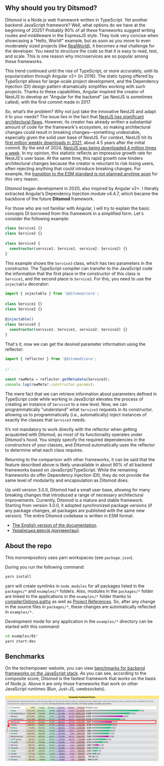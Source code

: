 ## Why should you try Ditsmod?

Ditsmod is a Node.js web framework written in TypeScript. Yet another backend JavaScript framework? Well, what options do we have at the beginning of 2025? Probably 90% of all these frameworks suggest writing routes and middleware in the ExpressJS style. They look very concise when showcasing a "Hello, World!" example, but as soon as you move to even moderately sized projects (like [RealWorld][5]), it becomes a real challenge for the developer. You need to structure the code so that it is easy to read, test, and scale. This is one reason why microservices are so popular among these frameworks.

This trend continued until the rise of TypeScript, or more accurately, until its popularization through Angular v2+ (in 2016). The static typing offered by TypeScript allows for large-scale project development, and the Dependency Injection (DI) design pattern dramatically simplifies working with such projects. Thanks to these capabilities, Angular inspired the creator of NestJS to develop an "Angular for the backend" (as NestJS is sometimes called), with the first commit made in 2017.

So, what’s the problem? Why not just take the innovative NestJS and adapt it to your needs? The issue lies in the fact that [NestJS has significant architectural flaws][6]. However, its creator has already written a substantial amount of code for the framework's ecosystem, so making architectural changes could result in breaking changes—something undesirable, especially given the solid user base of NestJS. For context, NestJS hit its [first million weekly downloads in 2021][7], about 4.5 years after the initial commit. By the end of 2024, [NestJS was being downloaded 4 million times a week][9]. In my opinion, this statistic reflects an impressive growth rate for NestJS's user base. At the same time, this rapid growth now hinders architectural changes because the creator is reluctant to risk losing users, often rejecting anything that could introduce breaking changes. For example, the [transition to the ESM standard is not planned anytime soon][8] for this very reason.

Ditsmod began development in 2020, also inspired by Angular v2+. I literally extracted Angular’s Dependency Injection module v4.4.7, which became the backbone of the future **Ditsmod** framework.

For those who are not familiar with Angular, I will try to explain the basic concepts DI borrowed from this framework in a simplified form. Let's consider the following example:

```ts
class Service1 {}
class Service2 {}

class Service3 {
  constructor(service1: Service1, service2: Service2) {}
}
```

This example shows the `Service3` class, which has two parameters in the constructor. The TypeScript compiler can transfer to the JavaScript code the information that the first place in the constructor of this class is `Service1`, and the second place is `Service2`. For this, you need to use the `injectable` decorator:

```ts
import { injectable } from '@ditsmod/core';

class Service1 {}
class Service2 {}

@injectable()
class Service3 {
  constructor(service1: Service1, service2: Service2) {}
}
```

That's it, now we can get the desired parameter information using the reflector:

```ts
import { reflector } from '@ditsmod/core';

// ...

const rawMeta = reflector.getMetadata(Service3);
console.log(rawMeta?.constructor.params);
```

The mere fact that we can retrieve information about parameters defined in TypeScript code while working in JavaScript elevates the process of creating an instance of `Service3` to a new level. Now, we can programmatically "understand" what `Service3` requests in its constructor, allowing us to programmatically (i.e., automatically) inject instances of exactly the classes that `Service3` needs.

It’s not mandatory to work directly with the reflector when getting acquainted with Ditsmod, as most of its functionality operates under Ditsmod's hood. You simply specify the required dependencies in the constructors of your classes, and Ditsmod automatically uses the reflector to determine what each class requires.

Returning to the comparison with other frameworks, it can be said that the feature described above is likely unavailable in about 90% of all backend frameworks based on JavaScript/TypeScript. While the remaining frameworks do offer Dependency Injection (DI), they do not provide the same level of modularity and encapsulation as Ditsmod does.

Up until version 3.0.0, Ditsmod had a small user base, allowing for many breaking changes that introduced a range of necessary architectural improvements. Currently, Ditsmod is a mature and stable framework. Starting from version 3.0.0, it adopted synchronized package versions (if any package changes, all packages are published with the same new version). The entire Ditsmod codebase is written in ESM format.

- [The English version of the documentation](https://ditsmod.github.io/en/).
- [Українська версія документації](https://ditsmod.github.io/).

## About the repo

This monorepository uses yarn workspaces (see `package.json`).

During you run the following command:

```bash
yarn install
```

yarn will create symlinks in `node_modules` for all packages listed in the `packages/*` and `examples/*` folders. Also, modules in the `packages/*` folder are linked to the applications in the `examples/*` folder thanks to [compilerOptions.paths][2] as well as [Project References][3]. So, after any change in the source files in `packages/*`, these changes are automatically reflected in `examples/*`.

Development mode for any application in the `examples/*` directory can be started with this command:

```bash
cd examples/01*
yarn start:dev
```

## Benchmarks

On the techempower website, you can view [benchmarks for backend frameworks on the JavaScript stack][4]. As you can see, according to the composite score, Ditsmod is the fastest framework that works on the basis of Node.js. Above it are only those frameworks that work on other JavaScript runtimes (Bun, Just-JS, uwebsockets).

![](tech-empower-benchmarks.png)

[1]: https://github.com/angular/angular
[2]: https://www.typescriptlang.org/tsconfig#paths
[3]: https://www.typescriptlang.org/docs/handbook/project-references.html
[4]: https://www.techempower.com/benchmarks/#section=test&runid=e81c1103-95d8-485e-949a-5ae323c76c87&hw=ph&test=composite&l=zieepr-67z
[5]: https://github.com/tanem/express-bookshelf-realworld-example-app
[6]: https://dev.to/kostyatretyak/nestjs-vs-ditsmod-injection-scopes-537o
[7]: https://x.com/kammysliwiec/status/1447892571376783360
[8]: https://github.com/nestjs/nest/issues/13817#issuecomment-2245130264
[9]: https://x.com/kammysliwiec/status/1859531066006032394
